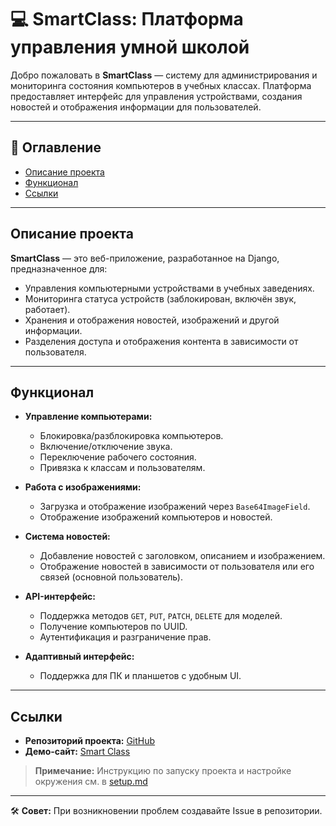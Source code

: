 # 💻 SmartClass: Платформа управления умной школой

Добро пожаловать в **SmartClass** — систему для администрирования и мониторинга состояния компьютеров в учебных классах. Платформа предоставляет интерфейс для управления устройствами, создания новостей и отображения информации для пользователей.

---

## 📖 Оглавление
- [Описание проекта](#описание-проекта)
- [Функционал](#функционал)
- [Ссылки](#ссылки)

---

## Описание проекта

**SmartClass** — это веб-приложение, разработанное на Django, предназначенное для:
- Управления компьютерными устройствами в учебных заведениях.
- Мониторинга статуса устройств (заблокирован, включён звук, работает).
- Хранения и отображения новостей, изображений и другой информации.
- Разделения доступа и отображения контента в зависимости от пользователя.

---

## Функционал

- **Управление компьютерами:**
  - Блокировка/разблокировка компьютеров.
  - Включение/отключение звука.
  - Переключение рабочего состояния.
  - Привязка к классам и пользователям.

- **Работа с изображениями:**
  - Загрузка и отображение изображений через `Base64ImageField`.
  - Отображение изображений компьютеров и новостей.

- **Система новостей:**
  - Добавление новостей с заголовком, описанием и изображением.
  - Отображение новостей в зависимости от пользователя или его связей (основной пользователь).

- **API-интерфейс:**
  - Поддержка методов `GET`, `PUT`, `PATCH`, `DELETE` для моделей.
  - Получение компьютеров по UUID.
  - Аутентификация и разграничение прав.

- **Адаптивный интерфейс:**
  - Поддержка для ПК и планшетов с удобным UI.

---

## Ссылки

- **Репозиторий проекта:** [GitHub](https://github.com/124476/Smart_Class_web/)
- **Демо-сайт:** [Smart Class](https://demosmartclass.pythonanywhere.com/)

> **Примечание:** Инструкцию по запуску проекта и настройке окружения см. в [setup.md](setup.md)

---

🛠 **Совет:** При возникновении проблем создавайте Issue в репозитории.
